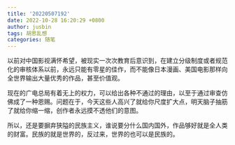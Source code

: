 ```yaml
---
title: '20220507192'
date: 2022-10-28 16:20:29 +0800
author: jusbin
tags: 胡思乱想
categories: 随笔
---
```


以前对中国影视满怀希望，被现实一次次教育后意识到，在建立分级制度或者规范化的审核体系以前，永远只能有零星的佳作，而不能像日本漫画、美国电影那样向全世界输出大量优秀的作品，甚至价值观。

现在的广电总局有着无上的权力，可以给出各种不通过的理由，以至于通过审查仿佛成了一种恩赐。问题在于，今天这些人高兴了就给你尺度扩大点，明天脑子抽筋了就给你缩一缩，创作者永远摸不透他们的意图。

所以，还是要摒弃狭隘的民族主义，谁说要分什么国内国外，作品够好就是全人类的财富。民族的就是世界的，反过来，世界的也可以是民族的。

